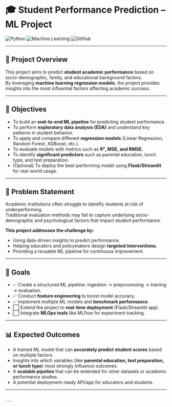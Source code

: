 
# 🎓 Student Performance Prediction – ML Project

![Python](https://img.shields.io/badge/Language-Python-blue)
![Machine Learning](https://img.shields.io/badge/ML-Regression-green)
![GitHub](https://img.shields.io/badge/Version_Control-GitHub-orange)

---

## 📌 Project Overview

This project aims to predict **student academic performance** based on socio-demographic, family, and educational background factors.  
By leveraging **machine learning regression models**, the project provides insights into the most influential factors affecting academic success.

---

## 🎯 Objectives

- To build an **end-to-end ML pipeline** for predicting student performance.  
- To perform **exploratory data analysis (EDA)** and understand key patterns in student behavior.  
- To apply and compare different **regression models** (Linear Regression, Random Forest, XGBoost, etc.).  
- To evaluate models with metrics such as **R², MSE, and RMSE**.  
- To identify **significant predictors** such as parental education, lunch type, and test preparation.  
- (Optional) To deploy the best-performing model using **Flask/Streamlit** for real-world usage.

---

## 📝 Problem Statement

Academic institutions often struggle to identify students at risk of underperforming.  
Traditional evaluation methods may fail to capture underlying socio-demographic and psychological factors that impact student performance.  

**This project addresses the challenge by:**
- Using data-driven insights to predict performance.  
- Helping educators and policymakers design **targeted interventions**.  
- Providing a reusable ML pipeline for continuous improvement.

---

## 🚀 Goals

- ✅ Create a structured ML pipeline: ingestion → preprocessing → training → evaluation.  
- ✅ Conduct **feature engineering** to boost model accuracy.  
- ✅ Implement multiple ML models and **benchmark performance**.  
- ⬜ Extend the project to **real-time deployment** (Flask/Streamlit app).  
- ⬜ Integrate **MLOps tools** like MLflow for experiment tracking.  

---

## 📊 Expected Outcomes

- A trained ML model that can **accurately predict student scores** based on multiple factors.  
- Insights into which variables (like **parental education, test preparation, or lunch type**) most strongly influence outcomes.  
- A **scalable pipeline** that can be extended for other datasets or academic performance studies.  
- A potential deployment-ready API/app for educators and students.  

---
```

---
